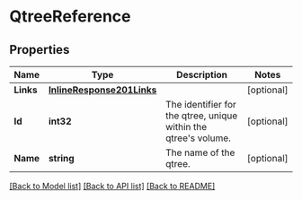 # QtreeReference

## Properties

Name | Type | Description | Notes
------------ | ------------- | ------------- | -------------
**Links** | [**InlineResponse201Links**](inline_response_201__links.md) |  | [optional] 
**Id** | **int32** | The identifier for the qtree, unique within the qtree&#39;s volume.  | [optional] 
**Name** | **string** | The name of the qtree. | [optional] 

[[Back to Model list]](../README.md#documentation-for-models) [[Back to API list]](../README.md#documentation-for-api-endpoints) [[Back to README]](../README.md)


